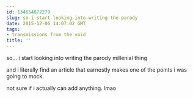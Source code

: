```yaml
---
id: 134654072279
slug: so-i-start-looking-into-writing-the-parody
date: 2015-12-06 14:07:02 GMT
tags:
- transmissions from the void
title: ''
---
```


so... i start looking into writing the parody millenial thing

and i literally find an article that earnestly makes one of the points i was going to mock.

not sure if i actually can add anything. lmao